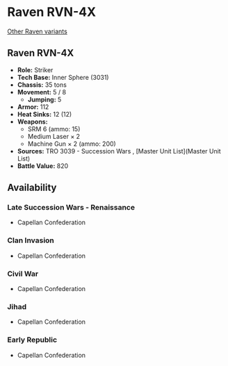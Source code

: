# Raven RVN-4X 

[Other Raven variants](../raven.md) 

## Raven RVN-4X 

- **Role:** Striker 
- **Tech Base:** Inner Sphere (3031) 
- **Chassis:** 35 tons 
- **Movement:** 5 / 8 
  - **Jumping:** 5 
- **Armor:** 112 
- **Heat Sinks:** 12 (12) 
- **Weapons:** 
  - SRM 6 (ammo: 15) 
  - Medium Laser × 2 
  - Machine Gun × 2 (ammo: 200) 
- **Sources:** TRO 3039 - Succession Wars , [Master Unit List](Master Unit List) 
- **Battle Value:** 820 

## Availability 

### Late Succession Wars - Renaissance 

- Capellan Confederation 

### Clan Invasion 

- Capellan Confederation 

### Civil War 

- Capellan Confederation 

### Jihad 

- Capellan Confederation 

### Early Republic 

- Capellan Confederation 

